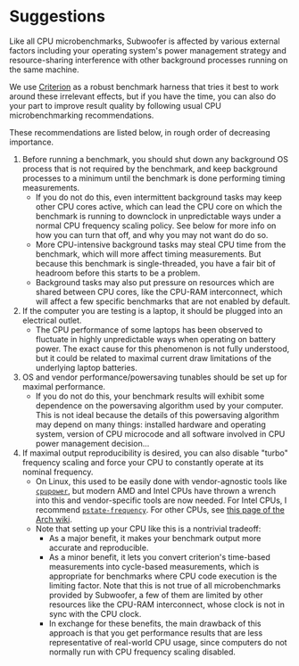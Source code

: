 # Suggestions

Like all CPU microbenchmarks, Subwoofer is affected by various external factors
including your operating system's power management strategy and resource-sharing
interference with other background processes running on the same machine.

We use [Criterion](https://bheisler.github.io/criterion.rs/book/) as a robust
benchmark harness that tries it best to work around these irrelevant effects,
but if you have the time, you can also do your part to improve result quality by
following usual CPU microbenchmarking recommendations.

These recommendations are listed below, in rough order of decreasing importance.

1. Before running a benchmark, you should shut down any background OS process
   that is not required by the benchmark, and keep background processes to a
   minimum until the benchmark is done performing timing measurements.
   * If you do not do this, even intermittent background tasks may keep other
     CPU cores active, which can lead the CPU core on which the benchmark is
     running to downclock in unpredictable ways under a normal CPU frequency
     scaling policy. See below for more info on how you can turn that off, and
     why you may not want do do so.
   * More CPU-intensive background tasks may steal CPU time from the benchmark,
     which will more affect timing measurements. But because this benchmark is
     single-threaded, you have a fair bit of headroom before this starts to be a
     problem.
   * Background tasks may also put pressure on resources which are shared
     between CPU cores, like the CPU-RAM interconnect, which will affect a few
     specific benchmarks that are not enabled by default.
2. If the computer you are testing is a laptop, it should be plugged into an
   electrical outlet.
   * The CPU performance of some laptops has been observed to fluctuate in
     highly unpredictable ways when operating on battery power. The exact cause
     for this phenomenon is not fully understood, but it could be related to
     maximal current draw limitations of the underlying laptop batteries.
3. OS and vendor performance/powersaving tunables should be set up for maximal
   performance.
   * If you do not do this, your benchmark results will exhibit some dependence
     on the powersaving algorithm used by your computer. This is not ideal
     because the details of this powersaving algorithm may depend on many
     things: installed hardware and operating system, version of CPU microcode
     and all software involved in CPU power management decision...
4. If maximal output reproducibility is desired, you can also disable "turbo"
   frequency scaling and force your CPU to constantly operate at its nominal
   frequency.
   * On Linux, this used to be easily done with vendor-agnostic tools like
     [`cpupower`](https://linux.die.net/man/1/cpupower), but modern AMD and
     Intel CPUs have thrown a wrench into this and vendor-specific tools are now
     needed. For Intel CPUs, I recommend
     [`pstate-frequency`](https://github.com/pyamsoft/pstate-frequency). For
     other CPUs, see [this page of the Arch
     wiki](https://wiki.archlinux.org/title/CPU_frequency_scaling#Scaling_drivers).
   * Note that setting up your CPU like this is a nontrivial tradeoff:
     - As a major benefit, it makes your benchmark output more accurate and
       reproducible.
     - As a minor benefit, it lets you convert criterion's time-based
       measurements into cycle-based measurements, which is appropriate for
       benchmarks where CPU code execution is the limiting factor. Note that
       this is not true of all microbenchmarks provided by Subwoofer, a few of
       them are limited by other resources like the CPU-RAM interconnect, whose
       clock is not in sync with the CPU clock.
     - In exchange for these benefits, the main drawback of this approach is
       that you get performance results that are less representative of
       real-world CPU usage, since computers do not normally run with CPU
       frequency scaling disabled.
